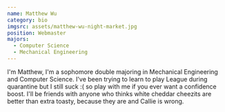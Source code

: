 ```yaml
---
name: Matthew Wu
category: bio
imgsrc: assets/matthew-wu-night-market.jpg
position: Webmaster
majors:
  - Computer Science
  - Mechanical Engineering
---
```

I'm Matthew, I'm a sophomore double majoring in Mechanical Engineering and Computer Science. I've been trying to learn to play League during quarantine but I still suck :( so play with me if you ever want a confidence boost. I'll be friends with anyone who thinks white cheddar cheezits are better than extra toasty, because they are and Callie is wrong.
